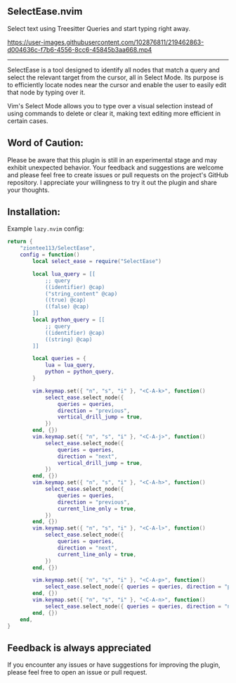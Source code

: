## SelectEase.nvim

Select text using Treesitter Queries and start typing right away.

https://user-images.githubusercontent.com/102876811/219462863-d004636c-f7b6-4556-8cc6-45845b3aa668.mp4

---------------------------------------------------------------------------------

SelectEase is a tool designed to identify all nodes that match a query and select the relevant target
from the cursor, all in Select Mode. Its purpose is to efficiently locate nodes near the cursor
and enable the user to easily edit that node by typing over it.

Vim's Select Mode allows you to type over a visual selection instead of using commands
to delete or clear it, making text editing more efficient in certain cases.

## Word of Caution:

Please be aware that this plugin is still in an experimental stage and may exhibit unexpected behavior.
Your feedback and suggestions are welcome and please feel free to create issues or pull requests on the project's GitHub repository.
I appreciate your willingness to try it out the plugin and share your thoughts.

## Installation:

Example `lazy.nvim` config:

```lua
return {
    "ziontee113/SelectEase",
    config = function()
        local select_ease = require("SelectEase")

        local lua_query = [[
            ;; query
            ((identifier) @cap)
            ("string_content" @cap)
            ((true) @cap)
            ((false) @cap)
        ]]
        local python_query = [[
            ;; query
            ((identifier) @cap)
            ((string) @cap)
        ]]

        local queries = {
            lua = lua_query,
            python = python_query,
        }

        vim.keymap.set({ "n", "s", "i" }, "<C-A-k>", function()
            select_ease.select_node({
                queries = queries,
                direction = "previous",
                vertical_drill_jump = true,
            })
        end, {})
        vim.keymap.set({ "n", "s", "i" }, "<C-A-j>", function()
            select_ease.select_node({
                queries = queries,
                direction = "next",
                vertical_drill_jump = true,
            })
        end, {})
        vim.keymap.set({ "n", "s", "i" }, "<C-A-h>", function()
            select_ease.select_node({
                queries = queries,
                direction = "previous",
                current_line_only = true,
            })
        end, {})
        vim.keymap.set({ "n", "s", "i" }, "<C-A-l>", function()
            select_ease.select_node({
                queries = queries,
                direction = "next",
                current_line_only = true,
            })
        end, {})

        vim.keymap.set({ "n", "s", "i" }, "<C-A-p>", function()
            select_ease.select_node({ queries = queries, direction = "previous" })
        end, {})
        vim.keymap.set({ "n", "s", "i" }, "<C-A-n>", function()
            select_ease.select_node({ queries = queries, direction = "next" })
        end, {})
    end,
}
```

## Feedback is always appreciated 

If you encounter any issues or have suggestions for improving the plugin, please feel free to open an issue or pull request.
